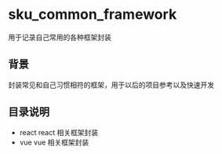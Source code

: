 # sku_common_framework

用于记录自己常用的各种框架封装

## 背景

封装常见和自己习惯相符的框架，用于以后的项目参考以及快速开发

## 目录说明

- react react 相关框架封装
- vue vue 相关框架封装
